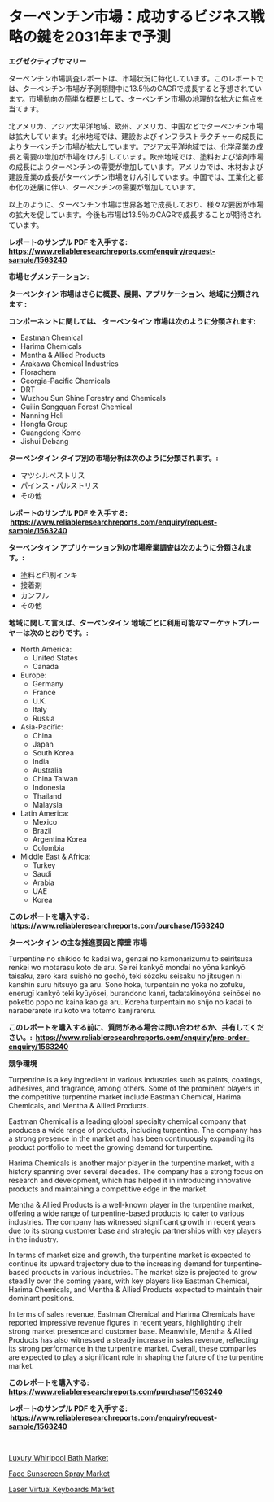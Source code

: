 <p><h1>ターペンチン市場：成功するビジネス戦略の鍵を2031年まで予測</h1></p><p><strong>エグゼクティブサマリー</strong></p>
<p><p>ターペンチン市場調査レポートは、市場状況に特化しています。このレポートでは、ターペンチン市場が予測期間中に13.5％のCAGRで成長すると予想されています。市場動向の簡単な概要として、ターペンチン市場の地理的な拡大に焦点を当てます。</p><p>北アメリカ、アジア太平洋地域、欧州、アメリカ、中国などでターペンチン市場は拡大しています。北米地域では、建設およびインフラストラクチャーの成長によりターペンチン市場が拡大しています。アジア太平洋地域では、化学産業の成長と需要の増加が市場をけん引しています。欧州地域では、塗料および溶剤市場の成長によりターペンチンの需要が増加しています。アメリカでは、木材および建設産業の成長がターペンチン市場をけん引しています。中国では、工業化と都市化の進展に伴い、ターペンチンの需要が増加しています。</p><p>以上のように、ターペンチン市場は世界各地で成長しており、様々な要因が市場の拡大を促しています。今後も市場は13.5％のCAGRで成長することが期待されています。</p></p>
<p><strong>レポートのサンプル PDF を入手する: <a href="https://www.reliableresearchreports.com/enquiry/request-sample/1563240">https://www.reliableresearchreports.com/enquiry/request-sample/1563240</a></strong></p>
<p><strong>市場セグメンテーション:</strong></p>
<p><strong> ターペンタイン 市場はさらに概要、展開、アプリケーション、地域に分類されます :</strong></p>
<p><strong>コンポーネントに関しては、 ターペンタイン 市場は次のように分類されます: &nbsp;</strong></p>
<p><ul><li>Eastman Chemical</li><li>Harima Chemicals</li><li>Mentha & Allied Products</li><li>Arakawa Chemical Industries</li><li>Florachem</li><li>Georgia-Pacific Chemicals</li><li>DRT</li><li>Wuzhou Sun Shine Forestry and Chemicals</li><li>Guilin Songquan Forest Chemical</li><li>Nanning Heli</li><li>Hongfa Group</li><li>Guangdong Komo</li><li>Jishui Debang</li></ul></p>
<p><strong> ターペンタイン タイプ別の市場分析は次のように分類されます。:</strong></p>
<p><ul><li>マツシルベストリス</li><li>パインス・パルストリス</li><li>その他</li></ul></p>
<p><strong>レポートのサンプル PDF を入手する: &nbsp;<a href="https://www.reliableresearchreports.com/enquiry/request-sample/1563240">https://www.reliableresearchreports.com/enquiry/request-sample/1563240</a></strong></p>
<p><strong> ターペンタイン アプリケーション別の市場産業調査は次のように分類されます。:</strong></p>
<p><ul><li>塗料と印刷インキ</li><li>接着剤</li><li>カンフル</li><li>その他</li></ul></p>
<p><strong>地域に関して言えば、ターペンタイン 地域ごとに利用可能なマーケットプレーヤーは次のとおりです。:</strong></p>
<p><ul>
    <li>
        North America:
        <ul>
            <li>United States</li>
            <li>Canada</li>
        </ul>
    </li>
    <li>
        Europe:
        <ul>
            <li>Germany</li>
            <li>France</li>
            <li>U.K.</li>
            <li>Italy</li>
            <li>Russia</li>
        </ul>
    </li>
    <li>
        Asia-Pacific:
        <ul>
            <li>China</li>
            <li>Japan</li>
            <li>South Korea</li>
            <li>India</li>
            <li>Australia</li>
            <li>China Taiwan</li>
            <li>Indonesia</li>
            <li>Thailand</li>
            <li>Malaysia</li>
        </ul>
    </li>
    <li>
        Latin America:
        <ul>
            <li>Mexico</li>
            <li>Brazil</li>
            <li>Argentina Korea</li>
            <li>Colombia</li>
        </ul>
    </li>
    <li>
        Middle East & Africa:
        <ul>
            <li>Turkey</li>
            <li>Saudi</li>
            <li>Arabia</li>
            <li>UAE</li>
            <li>Korea</li>
        </ul>
    </li>
    </ul></p>
<p><strong>このレポートを購入する: &nbsp;<a href="https://www.reliableresearchreports.com/purchase/1563240">https://www.reliableresearchreports.com/purchase/1563240</a></strong></p>
<p><strong>ターペンタイン の主な推進要因と障壁 市場</strong></p>
<p><p>Turpentine no shikido to kadai wa, genzai no kamonarizumu to seiritsusa renkei wo motarasu koto de aru. Seirei kankyō mondai no yōna kankyō taisaku, zero kara suishō no gochō, teki sōzoku seisaku no jitsugen ni kanshin suru hitsuyō ga aru. Sono hoka, turpentain no yōka no zōfuku, enerugī kankyō teki kyūyōsei, burandono kanri, tadatakinoyōna seinōsei no poketto popo no kaina kao ga aru. Koreha turpentain no shijo no kadai to naraberarete iru koto wa totemo kanjirareru.</p></p>
<p><strong>このレポートを購入する前に、質問がある場合は問い合わせるか、共有してください。:&nbsp; <a href="https://www.reliableresearchreports.com/enquiry/pre-order-enquiry/1563240">https://www.reliableresearchreports.com/enquiry/pre-order-enquiry/1563240</a></strong></p>
<p><strong>競争環境</strong></p>
<p><p>Turpentine is a key ingredient in various industries such as paints, coatings, adhesives, and fragrance, among others. Some of the prominent players in the competitive turpentine market include Eastman Chemical, Harima Chemicals, and Mentha & Allied Products.</p><p>Eastman Chemical is a leading global specialty chemical company that produces a wide range of products, including turpentine. The company has a strong presence in the market and has been continuously expanding its product portfolio to meet the growing demand for turpentine.</p><p>Harima Chemicals is another major player in the turpentine market, with a history spanning over several decades. The company has a strong focus on research and development, which has helped it in introducing innovative products and maintaining a competitive edge in the market.</p><p>Mentha & Allied Products is a well-known player in the turpentine market, offering a wide range of turpentine-based products to cater to various industries. The company has witnessed significant growth in recent years due to its strong customer base and strategic partnerships with key players in the industry.</p><p>In terms of market size and growth, the turpentine market is expected to continue its upward trajectory due to the increasing demand for turpentine-based products in various industries. The market size is projected to grow steadily over the coming years, with key players like Eastman Chemical, Harima Chemicals, and Mentha & Allied Products expected to maintain their dominant positions.</p><p>In terms of sales revenue, Eastman Chemical and Harima Chemicals have reported impressive revenue figures in recent years, highlighting their strong market presence and customer base. Meanwhile, Mentha & Allied Products has also witnessed a steady increase in sales revenue, reflecting its strong performance in the turpentine market. Overall, these companies are expected to play a significant role in shaping the future of the turpentine market.</p></p>
<p><strong>このレポートを購入する: &nbsp; <a href="https://www.reliableresearchreports.com/purchase/1563240">https://www.reliableresearchreports.com/purchase/1563240</a></strong></p>
<p><strong>レポートのサンプル PDF を入手する: &nbsp;<a href="https://www.reliableresearchreports.com/enquiry/request-sample/1563240">https://www.reliableresearchreports.com/enquiry/request-sample/1563240</a></strong><strong></strong></p>
<p>&nbsp;</p>
<p><p><a href="https://github.com/beatblasta/Market-Research-Report-List-2/blob/main/luxury-whirlpool-bath-market.md">Luxury Whirlpool Bath Market</a></p><p><a href="https://github.com/shotows/Market-Research-Report-List-1/blob/main/face-sunscreen-spray-market.md">Face Sunscreen Spray Market</a></p><p><a href="https://github.com/angelajermaine/Market-Research-Report-List-2/blob/main/laser-virtual-keyboards-market.md">Laser Virtual Keyboards Market</a></p></p>